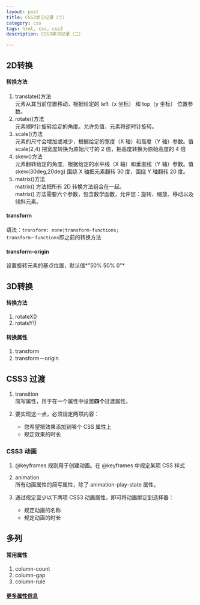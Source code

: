 ```yaml
---
layout: post
title: CSS3学习记录（二）
category: css
tags: html, css, css3
description: CSS3学习记录（二）

---
```


## 2D转换

#### 转换方法
1. translate()方法  
	元素从其当前位置移动，根据给定的 left（x 坐标） 和 top（y 坐标） 位置参数。
2. rotate()方法  
元素顺时针旋转给定的角度。允许负值，元素将逆时针旋转。
3. scale()方法  
元素的尺寸会增加或减少，根据给定的宽度（X 轴）和高度（Y 轴）参数。值 scale(2,4) 把宽度转换为原始尺寸的 2 倍，把高度转换为原始高度的 4 倍
4. skew()方法  
元素翻转给定的角度，根据给定的水平线（X 轴）和垂直线（Y 轴）参数。值 skew(30deg,20deg) 围绕 X 轴把元素翻转 30 度，围绕 Y 轴翻转 20 度。
5. matrix()方法  
matrix() 方法把所有 2D 转换方法组合在一起。  
matrix() 方法需要六个参数，包含数学函数，允许您：旋转、缩放、移动以及倾斜元素。

#### transform
语法：`transform: none|transform-functions;`  
`transform－functions`即之前的转换方法

#### transform-origin  
设置旋转元素的基点位置，默认值*"50% 50% 0"*

## 3D转换

#### 转换方法
1. rotateX()
2. rotateY()

#### 转换属性
1. transform
2. transform－origin

## CSS3 过渡
1. transition  
简写属性，用于在一个属性中设置**四个**过渡属性。

2. 要实现这一点，必须规定两项内容：
	- 您希望把效果添加到哪个 CSS 属性上
	- 规定效果的时长

### CSS3 动画
1. @keyframes 规则用于创建动画。在 @keyframes 中规定某项 CSS 样式
2. animation  
所有动画属性的简写属性，除了 animation-play-state 属性。

2. 通过规定至少以下两项 CSS3 动画属性，即可将动画绑定到选择器：  
	- 规定动画的名称
	- 规定动画的时长
	
## 多列

#### 常用属性
1. column-count
2. column-gap
3. column-rule

#### [更多属性信息](http://www.w3school.com.cn/css3/css3_multiple_columns.asp)